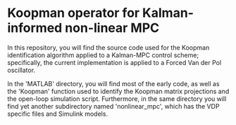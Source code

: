 # Koopman operator for Kalman-informed non-linear MPC

In this repository, you will find the source code used for the Koopman
identification algorithm applied to a Kalman-MPC control scheme; specifically,
the current implementation is applied to a Forced Van der Pol oscillator.

In the 'MATLAB' directory, you will find most of the early code, as well as the
'Koopman' function used to identify the Koopman matrix projections and the
open-loop simulation script. Furthermore, in the same directory you will find
yet another subdirectory named 'nonlinear_mpc', which has the VDP specific
files and Simulink models.
